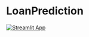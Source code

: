 # LoanPrediction
[![Streamlit App](https://static.streamlit.io/badges/streamlit_badge_black_white.svg)](https://share.streamlit.io/BhavyaM-23/LoanPrediction/main/LoanPredictAPP.py)
